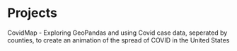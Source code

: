 # Projects

CovidMap - Exploring GeoPandas and using Covid case data, seperated by counties, to create an animation of the spread of COVID in the United States
